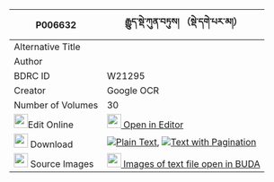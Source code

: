 |P006632|རྒྱུད་སྡེ་ཀུན་བཏུས། （སྡེ་དགེ་པར་མ།） 
| --- | --- 
|Alternative Title |
|Author | 
|BDRC ID | W21295
|Creator | Google OCR
|Number of Volumes| 30
|<img width="25" src="https://img.icons8.com/color/25/000000/edit-property.png">Edit Online| [<img width="25" src="https://avatars.githubusercontent.com/u/45091458?s=200&v=4"> Open in Editor](http://editor.openpecha.org/P006632)
|<img width="25" src="https://img.icons8.com/fluent/48/000000/download-2.png"/>  Download | [![](https://img.icons8.com/color/20/000000/txt.png)Plain Text](https://github.com/Openpecha/P006632/releases/download/v2/gyude_kuntu_derge_parma_plain_P006632.zip), [![](https://img.icons8.com/color/20/000000/txt.png)Text with Pagination](https://github.com/Openpecha/P006632/releases/download/v2/gyude_kuntu_derge_parma_pages_P006632.zip)
|<img width="25" src="https://img.icons8.com/plasticine/100/000000/pictures-folder.png"/>  Source Images | [<img width="25" src="https://library.bdrc.io/icons/BUDA-small.svg"> Images of text file open in BUDA](https://library.bdrc.io/show/bdr:W21295)